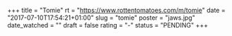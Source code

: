 +++
title = "Tomie"
rt = "https://www.rottentomatoes.com/m/tomie"
date = "2017-07-10T17:54:21+01:00"
slug = "tomie"
poster = "jaws.jpg"
date_watched = ""
draft = false
rating = "-"
status = "PENDING"
+++